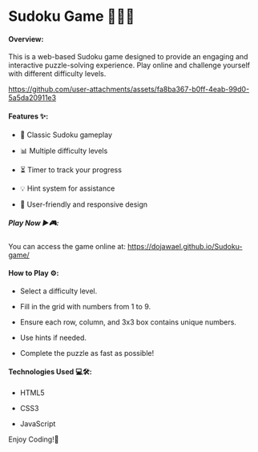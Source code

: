 # Sudoku Game 🧠🤔🔢

#### Overview:

This is a web-based Sudoku game designed to provide an engaging and interactive puzzle-solving experience. Play online and challenge yourself with different difficulty levels. 

https://github.com/user-attachments/assets/fa8ba367-b0ff-4eab-99d0-5a5da20911e3


#### Features ✨:
 - 🧩 Classic Sudoku gameplay

 - 📊 Multiple difficulty levels

 - ⏳ Timer to track your progress

 - 💡 Hint system for assistance

 - 🎨 User-friendly and responsive design


##### Play Now ▶️🎮:

You can access the game online at: https://dojawael.github.io/Sudoku-game/

#### How to Play ⚙️:

- Select a difficulty level.

- Fill in the grid with numbers from 1 to 9.

- Ensure each row, column, and 3x3 box contains unique numbers.

- Use hints if needed.

- Complete the puzzle as fast as possible!

#### Technologies Used 💻🛠️:
- HTML5

 - CSS3

- JavaScript

Enjoy Coding!🚀
